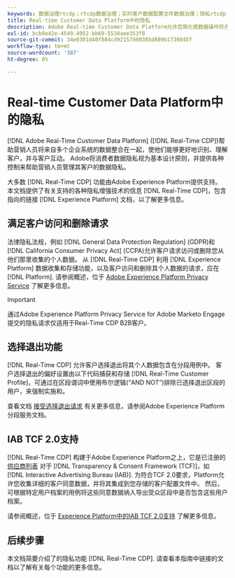```yaml
---
keywords: 数据治理rtcdp；rtcdp数据治理；实时客户数据配置文件数据治理；隐私rtcdp；rtcdp隐私
title: Real-time Customer Data Platform中的隐私
description: Adobe Real-time Customer Data Platform允许您简化使数据操作符合隐私法规的过程。
exl-id: bcb0e42e-4549-4952-bb69-5534aee353f8
source-git-commit: 34e0381d40f884cd92157d08385d889b1739845f
workflow-type: tm+mt
source-wordcount: '387'
ht-degree: 0%

---
```


# Real-time Customer Data Platform中的隐私

[!DNL Adobe Real-Time Customer Data Platform] ([!DNL Real-Time CDP])帮助营销人员将来自多个企业系统的数据整合在一起，使他们能够更好地识别、理解客户，并与客户互动。 Adobe将消费者数据隐私视为基本设计原则，并提供各种控制来帮助营销人员管理其客户的数据隐私。

大多数 [!DNL Real-Time CDP] 功能由Adobe Experience Platform提供支持。 本文档提供了有关支持的各种隐私增强技术的信息 [!DNL Real-Time CDP]，包含指向的链接 [!DNL Experience Platform] 文档，以了解更多信息。

## 满足客户访问和删除请求

法律隐私法规，例如 [!DNL General Data Protection Regulation] (GDPR)和 [!DNL California Consumer Privacy Act] (CCPA)允许客户请求访问或删除您从他们那里收集的个人数据。 从 [!DNL Real-Time CDP] 利用 [!DNL Experience Platform] 数据收集和存储功能，以及客户访问和删除其个人数据的请求，应在 [!DNL Platform]. 请参阅概述，位于 [Adobe Experience Platform Privacy Service](../../privacy-service/home.md) 了解更多信息。

>[!IMPORTANT]
>
> 通过Adobe Experience Platform Privacy Service for Adobe Marketo Engage提交的隐私请求仅适用于Real-Time CDP B2B客户。

## 选择退出功能

[!DNL Real-Time CDP] 允许客户选择退出将其个人数据包含在分段用例中。 客户选择退出的偏好设置由以下代码捕获和存储 [!DNL Real-Time Customer Profile]，可通过在区段谓词中使用布尔逻辑(“AND NOT”)排除已选择退出区段的用户，来强制实施和。

查看文档 [接受选择退出请求](../../segmentation/consents.md) 有关更多信息，请参阅Adobe Experience Platform分段服务文档。

## IAB TCF 2.0支持

[!DNL Real-Time CDP] 构建于Adobe Experience Platform之上，它是已注册的 [供应商列表](https://iabeurope.eu/vendor-list-tcf-v2-0/) 对于 [!DNL Transparency & Consent Framework (TCF)]，如 [!DNL Interactive Advertising Bureau (IAB)]. 为符合TCF 2.0要求，Platform允许您收集详细的客户同意数据，并将其集成到您存储的客户配置文件中。 然后，可根据特定用户档案的用例将这些同意数据纳入导出受众区段中是否包含这些用户档案。

请参阅概述，位于 [Experience Platform中的IAB TCF 2.0支持](../../landing/governance-privacy-security/consent/iab/overview.md) 了解更多信息。

## 后续步骤

本文档简要介绍了的隐私功能 [!DNL Real-Time CDP]. 请查看本指南中链接的文档以了解有关每个功能的更多信息。
